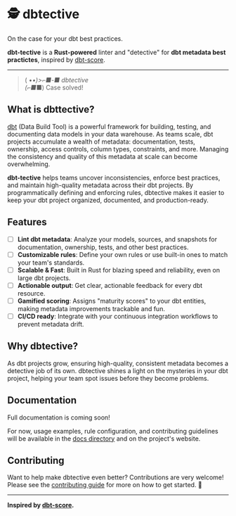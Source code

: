 # 🕵️ dbtective
On the case for your dbt best practices.

**dbt-tective** is a **Rust-powered** linter and "detective" for **dbt metadata best practictes**, inspired by [dbt-score](https://github.com/picnic-tech/dbt-score).

---

> ( •_•)>⌐■-■   dbtective  
> (⌐■_■)        Case solved!

## What is dbttective?

[dbt](https://www.getdbt.com/) (Data Build Tool) is a powerful framework for building, testing, and documenting data models in your data warehouse. As teams scale, dbt projects accumulate a wealth of metadata: documentation, tests, ownership, access controls, column types, constraints, and more. Managing the consistency and quality of this metadata at scale can become overwhelming.

**dbt-tective** helps teams uncover inconsistencies, enforce best practices, and maintain high-quality metadata across their dbt projects. By programmatically defining and enforcing rules, dbtective makes it easier to keep your dbt project organized, documented, and production-ready.

## Features

- [ ] **Lint dbt metadata**: Analyze your models, sources, and snapshots for documentation, ownership, tests, and other best practices.
- [ ] **Customizable rules**: Define your own rules or use built-in ones to match your team's standards.
- [ ] **Scalable & Fast**: Built in Rust for blazing speed and reliability, even on large dbt projects.
- [ ] **Actionable output**: Get clear, actionable feedback for every dbt resource.
- [ ] **Gamified scoring**: Assigns "maturity scores" to your dbt entities, making metadata improvements trackable and fun.
- [ ] **CI/CD ready**: Integrate with your continuous integration workflows to prevent metadata drift.

## Why dbtective?

As dbt projects grow, ensuring high-quality, consistent metadata becomes a detective job of its own. dbtective shines a light on the mysteries in your dbt project, helping your team spot issues before they become problems.

## Documentation

Full documentation is coming soon!

For now, usage examples, rule configuration, and contributing guidelines will be available in the [docs directory](./docs/) and on the project's website.

## Contributing

Want to help make dbtective even better? Contributions are very welcome! Please see the [contributing guide](./CONTRIBUTING.md) for more on how to get started. 🚀

---

**Inspired by [dbt-score](https://github.com/picnic-tech/dbt-score).**
